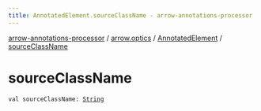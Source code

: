 ```yaml
---
title: AnnotatedElement.sourceClassName - arrow-annotations-processor
---
```


[arrow-annotations-processor](../../index.html) / [arrow.optics](../index.html) / [AnnotatedElement](index.html) / [sourceClassName](./source-class-name.html)

# sourceClassName

`val sourceClassName: `[`String`](https://kotlinlang.org/api/latest/jvm/stdlib/kotlin/-string/index.html)